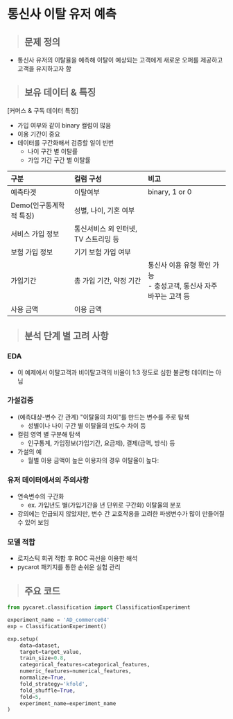# 통신사 이탈 유저 예측

> ## 문제 정의
- 통신사 유저의 이탈율을 예측해 이탈이 예상되는 고객에게 새로운 오퍼를 제공하고 고객을 유지하고자 함

> ## 보유 데이터 & 특징

[커머스 & 구독 데이터 특징]

- 가입 여부와 같이 binary 컬럼이 많음
- 이용 기간이 중요
- 데이터를 구간화해서 검증할 일이 빈번
    - 나이 구간 별 이탈률
    - 가입 기간 구간 별 이탈률

|구분|컬럼 구성|비고|
|:---|:---|:---|
|예측타겟|이탈여부|binary, 1 or 0|
|Demo(인구통계학적 특징)|성별, 나이, 기혼 여부||ß
|서비스 가입 정보|통신서비스 외 인터넷, TV 스트리밍 등||
|보험 가입 정보|기기 보험 가입 여부||
|가입기간|총 가입 기간, 약정 기간|통신사 이용 유형 확인 가능 <br/>- 충성고객, 통신사 자주 바꾸는 고객 등|
|사용 금액|이용 금액||

> ## 분석 단계 별 고려 사항
### EDA
- 이 예제에서 이탈고객과 비이탈고객의 비율이 1:3 정도로 심한 불균형 데이터는 아님

### 가설검증
- (예측대상-변수 간 관계) "이탈율의 차이"를 만드는 변수를 주로 탐색
    - 성별이나 나이 구간 별 이탈율의 빈도수 차이 등
- 컬럼 영역 별 구분해 탐색
    - 인구통계, 가입정보(가입기간, 요금제), 결제(금액, 방식) 등
- 가설의 예
    - 월별 이용 금액이 높은 이용자의 경우 이탈율이 높다:
### 유저 데이터에서의 주의사항
- 연속변수의 구간화
    - ex. 가입년도 별(가입기간을 년 단위로 구간화) 이탈율의 분포
- 강의에는 언급되지 않았지만, 변수 간 교호작용을 고려한 파생변수가 많이 만들어질 수 있어 보임

### 모델 적합
- 로지스틱 회귀 적합 후 ROC 곡선을 이용한 해석
- pycarot 패키지를 통한 손쉬운 실험 관리

> ## 주요 코드

~~~python
from pycaret.classification import ClassificationExperiment

experiment_name = 'AD_commerce04'
exp = ClassificationExperiment()

exp.setup(
    data=dataset,
    target=target_value,
    train_size=0.8,
    categorical_features=categorical_features,
    numeric_features=numerical_features,
    normalize=True,
    fold_strategy='kfold',
    fold_shuffle=True,
    fold=5,
    experiment_name=experiment_name
)
~~~